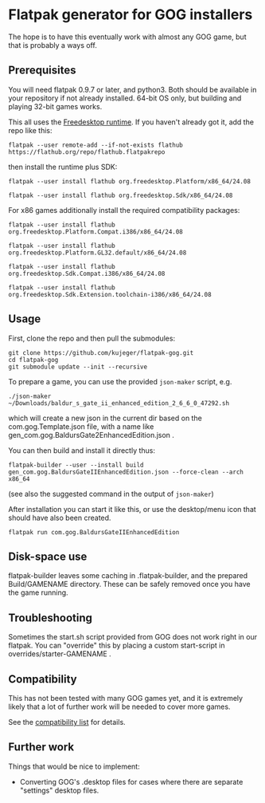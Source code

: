 # Flatpak generator for GOG installers
The hope is to have this eventually work with almost any GOG game, but that is probably a ways off.

## Prerequisites
You will need flatpak 0.9.7 or later, and python3. Both should be available in your repository if not already installed.
64-bit OS only, but building and playing 32-bit games works.

This all uses the [Freedesktop runtime](http://flatpak.org/runtimes.html).
If you haven't already got it, add the repo like this:

`flatpak --user remote-add --if-not-exists flathub https://flathub.org/repo/flathub.flatpakrepo`

then install the runtime plus SDK:

`flatpak --user install flathub org.freedesktop.Platform/x86_64/24.08`

`flatpak --user install flathub org.freedesktop.Sdk/x86_64/24.08`

For x86 games additionally install the required compatibility packages:

`flatpak --user install flathub org.freedesktop.Platform.Compat.i386/x86_64/24.08`

`flatpak --user install flathub org.freedesktop.Platform.GL32.default/x86_64/24.08`

`flatpak --user install flathub org.freedesktop.Sdk.Compat.i386/x86_64/24.08`

`flatpak --user install flathub org.freedesktop.Sdk.Extension.toolchain-i386/x86_64/24.08`

## Usage
First, clone the repo and then pull the submodules:
```
git clone https://github.com/kujeger/flatpak-gog.git
cd flatpak-gog
git submodule update --init --recursive
```

To prepare a game, you can use the provided `json-maker` script, e.g.

`./json-maker ~/Downloads/baldur_s_gate_ii_enhanced_edition_2_6_6_0_47292.sh`

which will create a new json in the current dir based on the com.gog.Template.json file, with a name like gen_com.gog.BaldursGate2EnhancedEdition.json .

You can then build and install it directly thus:

`flatpak-builder --user --install build gen_com.gog.BaldursGateIIEnhancedEdition.json --force-clean --arch x86_64`

(see also the suggested command in the output of `json-maker`)

After installation you can start it like this, or use the desktop/menu icon that should have also been created.

`flatpak run com.gog.BaldursGateIIEnhancedEdition`

## Disk-space use
flatpak-builder leaves some caching in .flatpak-builder, and the prepared Build/GAMENAME directory. These can be safely removed once you have the game running.

## Troubleshooting
Sometimes the start.sh script provided from GOG does not work right in our flatpak.
You can "override" this by placing a custom start-script in overrides/starter-GAMENAME .

## Compatibility
This has not been tested with many GOG games yet, and it is extremely likely that a lot of further work will be needed to cover more games.

See the [compatibility list](https://github.com/kujeger/flatpak-gog/wiki/Compatibility) for details.

## Further work
Things that would be nice to implement:

* Converting GOG's .desktop files for cases where there are separate "settings" desktop files.
